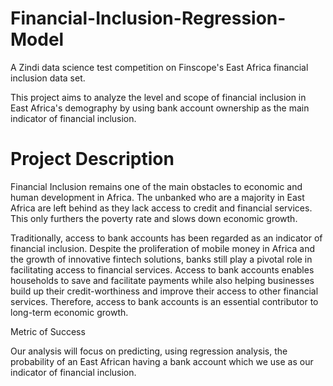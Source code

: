 # Financial-Inclusion-Regression-Model
A Zindi data science test competition on Finscope's East Africa financial inclusion data set.




This project aims to analyze the level and scope of financial inclusion in East Africa's demography by using bank account ownership as the main indicator of financial inclusion.

# Project Description


Financial Inclusion remains one of the main obstacles to economic and human development in Africa. The unbanked who are a majority in East Africa are left behind as they lack access to credit and financial services. This only furthers the poverty rate and slows down economic growth.

Traditionally, access to bank accounts has been regarded as an indicator of financial inclusion. Despite the proliferation of mobile money in Africa and the growth of innovative fintech solutions, banks still play a pivotal role in facilitating access to financial services. Access to bank accounts enables households to save and facilitate payments while also helping businesses build up their credit-worthiness and improve their access to other financial services. Therefore, access to bank accounts is an essential contributor to long-term economic growth.

Metric of Success

Our analysis will focus on predicting, using regression analysis, the probability of an East African having a bank account which we use as our indicator of financial inclusion.
